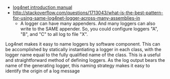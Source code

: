 * [log4net introduction manual](http://logging.apache.org/log4net/release/manual/introduction.html)
* http://stackoverflow.com/questions/1713043/what-is-the-best-pattern-for-using-same-log4net-logger-across-many-assemblies-in
  * A logger can have many appenders. And many loggers can also write to the SAME appender. So, you could configure loggers "A", "B", and "C" to all log to file "X".

Log4net makes it easy to name loggers by software component. This can be accomplished by statically instantiating a logger in each class, with the logger name equal to the fully qualified name of the class. This is a useful and straightforward method of defining loggers. As the log output bears the name of the generating logger, this naming strategy makes it easy to identify the origin of a log message